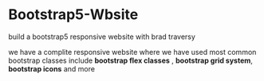 # Bootstrap5-Wbsite
build a bootstrap5 responsive website with brad traversy

we have a complite responsive website where we have used most common bootstrap classes include **bootstrap flex classes** , **bootstrap grid system**,
**bootstrap icons**  and more
